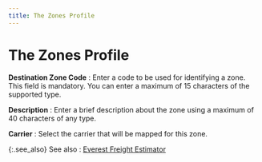 ```yaml
---
title: The Zones Profile
---
```


# The Zones Profile


**Destination Zone Code**
: Enter a code to be used for identifying a zone.  This field is mandatory. You can enter a maximum of 15 characters of the  supported type.


**Description**
: Enter a brief description about the zone using a  maximum of 40 characters of any type.


**Carrier**
: Select the carrier that will be mapped for this  zone.


{:.see_also}
See also
: [Everest Freight  Estimator]({{site.sc_baseurl}}/options/everest-freight-estimator/shipping_calculations.html)
